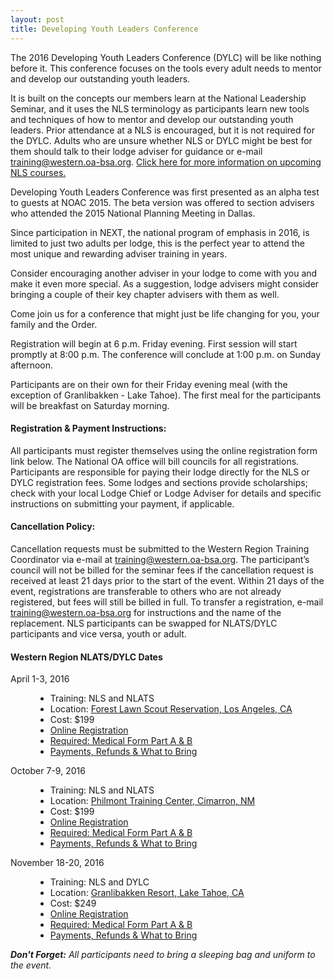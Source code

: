 ```yaml
---
layout: post
title: Developing Youth Leaders Conference
---
```


The 2016 Developing Youth Leaders Conference (DYLC) will be like nothing before it. This conference focuses on the tools every adult needs to mentor and develop our outstanding youth leaders.

<!--more-->

It is built on the concepts our members learn at the National Leadership Seminar, and it uses the NLS terminology as participants learn new tools and techniques of how to mentor and develop our outstanding youth leaders. Prior attendance at a NLS is encouraged, but it is not required for the DYLC. Adults who are unsure whether NLS or DYLC might be best for them should talk to their lodge adviser for guidance or e-mail training@western.oa-bsa.org. <a href="{{ site.baseurl }}program/training/nls">Click here for more information on upcoming NLS courses.</a>

Developing Youth Leaders Conference was first presented as an alpha test to guests at NOAC 2015. The beta version was offered to section advisers who attended the 2015 National Planning Meeting in Dallas.

Since participation in NEXT, the national program of emphasis in 2016, is limited to just two adults per lodge, this is the perfect year to attend the most unique and rewarding adviser training in years.

Consider encouraging another adviser in your lodge to come with you and make it even more special. As a suggestion, lodge advisers might consider bringing a couple of their key chapter advisers with them as well.

Come join us for a conference that might just be life changing for you, your family and the Order.

Registration will begin at 6 p.m. Friday evening. First session will start promptly at 8:00 p.m. The conference will conclude at 1:00 p.m. on Sunday afternoon.

Participants are on their own for their Friday evening meal (with the exception of Granlibakken - Lake Tahoe). The first meal for the participants will be breakfast on Saturday morning.

#### Registration &amp; Payment Instructions:
All participants must register themselves using the online registration form link below.  The National OA office will bill councils for all registrations.  Participants are responsible for paying their lodge directly for the NLS or DYLC registration fees.  Some lodges and sections provide scholarships; check with your local Lodge Chief or Lodge Adviser for details and specific instructions on submitting your payment, if applicable.

#### Cancellation Policy:
Cancellation requests must be submitted to the Western Region Training Coordinator via e-mail at training@western.oa-bsa.org.  The participant’s council will not be billed for the seminar fees if the cancellation request is received at least 21 days prior to the start of the event.  Within 21 days of the event, registrations are transferable to others who are not already registered, but fees will still be billed in full.  To transfer a registration, e-mail training@western.oa-bsa.org for instructions and the name of the replacement.  NLS participants can be swapped for NLATS/DYLC participants and vice versa, youth or adult.

#### Western Region NLATS/DYLC Dates
<dl>
  <dt>April 1-3, 2016</dt>
  <dd>
    <ul>
      <li>Training: NLS and NLATS</li>
      <li>Location: <a href="http://www.flsrlaac.org" target="_blank">Forest Lawn Scout Reservation, Los Angeles, CA</a></li>
      <li>Cost: $199</li>
      <li><a href="https://reservations.scouting.org/profile/form/index.cfm?PKformID=0x502186a79" target="_blank">Online Registration</a></li>
      <li><a href="http://www.scouting.org/filestore/HealthSafety/pdf/680-001_AB.pdf" target="_blank">Required: Medical Form Part A &amp; B</a></li>
      <li><a href="https://reservations.scouting.org/accounts/register123/scouting/nationalevents1/WR_2016_NLS-NLATS-SOS_What_to_Bring.pdf" target="_blank">Payments, Refunds &amp; What to Bring</a></li>
    </ul>
  </dd>
  <dt>October 7-9, 2016</dt>
  <dd>
    <ul>
      <li>Training: NLS and NLATS</li>
      <li>Location: <a href="http://www.philmontscoutranch.org/ptc.aspx" target="_blank">Philmont Training Center, Cimarron, NM</a></li>
      <li>Cost: $199</li>
      <li><a href="https://reservations.scouting.org/profile/form/index.cfm?PKformID=0x502186a79" target="_blank">Online Registration</a></li>
      <li><a href="http://www.scouting.org/filestore/HealthSafety/pdf/680-001_AB.pdf" target="_blank">Required: Medical Form Part A &amp; B</a></li>
      <li><a href="https://reservations.scouting.org/accounts/register123/scouting/nationalevents1/WR_2016_NLS-NLATS-SOS_What_to_Bring.pdf" target="_blank">Payments, Refunds &amp; What to Bring</a></li>
    </ul>
  </dd>
  <dt>November 18-20, 2016</dt>
  <dd>
    <ul>
      <li>Training: NLS and DYLC</li>
      <li>Location: <a href="http://www.granlibakken.com" target="_blank">Granlibakken Resort, Lake Tahoe, CA</a></li>
      <li>Cost: $249</li>
      <li><a href="https://reservations.scouting.org/profile/form/index.cfm?PKformID=0x502186a79" target="_blank">Online Registration</a></li>
      <li><a href="http://www.scouting.org/filestore/HealthSafety/pdf/680-001_AB.pdf" target="_blank">Required: Medical Form Part A &amp; B</a></li>
      <li><a href="https://reservations.scouting.org/accounts/register123/scouting/nationalevents1/WR_2016_NLS-NLATS-SOS_What_to_Bring.pdf" target="_blank">Payments, Refunds &amp; What to Bring</a></li>
    </ul>
  </dd>
</dl>

<em><strong>Don't Forget:</strong> All participants need to bring a sleeping bag and uniform to the event.</em>